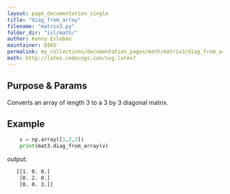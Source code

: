 ```yaml
---
layout: page_documentation_single
title: "diag_from_array"
filename: "matrix3.py"
folder_dir: "isl/math/"
author: Kenny Erleben
maintainer: DIKU
permalink: my_collections/documentation_pages/math/matrix3/diag_from_array
math: http://latex.codecogs.com/svg.latex? 
---
```

## Purpose & Params
Converts an array of length 3 to a 3 by 3 diagonal matrix.  


## Example
```python
    v = np.array([1,2,3])
    print(mat3.diag_from_array(v)
```
output:
```bash
   [[1. 0. 0.]
    [0. 2. 0.]
    [0. 0. 3.]] 
```